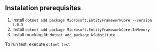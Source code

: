 ## Instalation prerequisites
1. Install `dotnet add package Microsoft.EntityFrameworkCore --version 5.0.5`
1. Install `dotnet add package Microsoft.EntityFrameworkCore.InMemory`
1. Install mocking lib `dotnet add package NSubstitute`

To run test, execute `dotnet test`